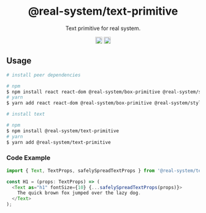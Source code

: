 <h1 align="center">@real-system/text-primitive</h1>
<p align="center">Text primitive for real system.</p>
<p align="center">
<a href="https://www.npmjs.com/package/@real-system/text-primitive"><img src="https://badgen.net/npm/v/@real-system/text-primitive?label=&icon=npm&color=blue" alt="npm version" height="18"/></a>
<a href="https://www.npmjs.com/package/@real-system/text-primitive"><img src="https://badgen.net/bundlephobia/min/@real-system/text-primitive" alt="minified size" height="18"/></a>
</p>

## Usage

```bash
# install peer dependencies

# npm
$ npm install react react-dom @real-system/box-primitive @real-system/styling-library @real-system/theme-library @real-system/utils
# yarn
$ yarn add react react-dom @real-system/box-primitive @real-system/styling-library @real-system/theme-library @real-system/utils

# install text

# npm
$ npm install @real-system/text-primitive
# yarn
$ yarn add @real-system/text-primitive
```

### Code Example

```typescript
import { Text, TextProps, safelySpreadTextProps } from '@real-system/text-primitive';

const H1 = (props: TextProps) => (
  <Text as="h1" fontSize={10} {...safelySpreadTextProps(props)}>
    The quick brown fox jumped over the lazy dog.
  </Text>
);

```
